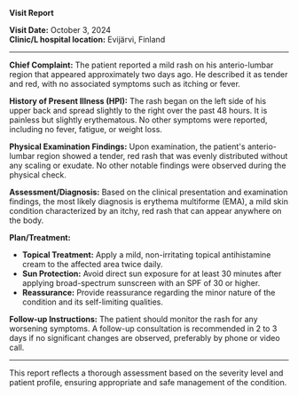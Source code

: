 

**Visit Report**

**Visit Date:** October 3, 2024  
**Clinic/L hospital location:** Evijärvi, Finland  

---

**Chief Complaint:** The patient reported a mild rash on his anterio-lumbar region that appeared approximately two days ago. He described it as tender and red, with no associated symptoms such as itching or fever.

**History of Present Illness (HPI):** The rash began on the left side of his upper back and spread slightly to the right over the past 48 hours. It is painless but slightly erythematous. No other symptoms were reported, including no fever, fatigue, or weight loss.

**Physical Examination Findings:** Upon examination, the patient's anterio-lumbar region showed a tender, red rash that was evenly distributed without any scaling or exudate. No other notable findings were observed during the physical check.

**Assessment/Diagnosis:** Based on the clinical presentation and examination findings, the most likely diagnosis is erythema multiforme (EMA), a mild skin condition characterized by an itchy, red rash that can appear anywhere on the body.

**Plan/Treatment:** 
- **Topical Treatment:** Apply a mild, non-irritating topical antihistamine cream to the affected area twice daily.
- **Sun Protection:** Avoid direct sun exposure for at least 30 minutes after applying broad-spectrum sunscreen with an SPF of 30 or higher.
- **Reassurance:** Provide reassurance regarding the minor nature of the condition and its self-limiting qualities.

**Follow-up Instructions:** The patient should monitor the rash for any worsening symptoms. A follow-up consultation is recommended in 2 to 3 days if no significant changes are observed, preferably by phone or video call.

---

This report reflects a thorough assessment based on the severity level and patient profile, ensuring appropriate and safe management of the condition.
